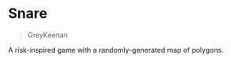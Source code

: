 Snare
==================================================

> GreyKeenan

A risk-inspired game with a randomly-generated map of polygons.
